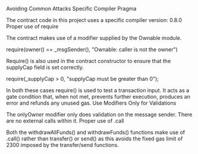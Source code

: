 Avoiding Common Attacks
Specific Compiler Pragma

The contract code in this project uses a specific compiler version: 0.8.0
Proper use of require

The contract makes use of a modifier supplied by the Ownable module.

require(owner() == _msgSender(), "Ownable: caller is not the owner")

Require() is also used in the contract constructor to ensure that the supplyCap field is set correctly.

require(_supplyCap > 0, "supplyCap must be greater than 0");

In both these cases require() is used to test a transaction input. It acts as a gate condition that, when not met, prevents further execution, produces an error and refunds any unused gas.
Use Modifiers Only for Validations

The onlyOwner modifier only does validation on the message sender. There are no external calls within it.
Proper use of .call

Both the withdrawAllFunds() and withdrawFunds() functions make use of .call() rather than transfer() or send() as this avoids the fixed gas limit of 2300 imposed by the transfer/send functions.